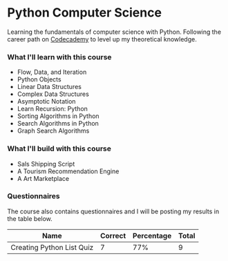 # Python Computer Science

Learning the fundamentals of computer science with Python. Following the career path on [Codecademy](https://www.codecademy.com/learn/paths/computer-science) to level up my theoretical knowledge.

### What I'll learn with this course

-   Flow, Data, and Iteration
-   Python Objects
-   Linear Data Structures
-   Complex Data Structures
-   Asymptotic Notation
-   Learn Recursion: Python
-   Sorting Algorithms in Python
-   Search Algorithms in Python
-   Graph Search Algorithms

### What I'll build with this course

-   Sals Shipping Script
-   A Tourism Recommendation Engine
-   A Art Marketplace

### Questionnaires

The course also contains questionnaires and I will be posting my results in the table below.

| Name                      | Correct | Percentage | Total |
| ------------------------- | ------- | ---------- | ----- |
| Creating Python List Quiz | 7       | 77%        | 9     |
